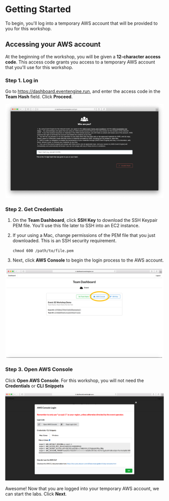 # Getting Started

To begin, you'll log into a temporary AWS account that will be provided to you for this workshop.

## Accessing your AWS account

At the beginning of the workshop, you will be given a **12-character access code**. This access code grants you access to a temporary AWS account that you'll use for this workshop.

### Step 1. Log in

Go to https://dashboard.eventengine.run, and enter the access code in the **Team Hash** field.  Click **Proceed**.

![Event Engine Login](imgs/ee-login.png)

### Step 2. Get Credentials

1. On the **Team Dashboard**, click **SSH Key** to download the SSH Keypair PEM file.  You'll use this file later to SSH into an EC2 instance.

1. If your using a Mac, change permissions of the PEM file that you just downloaded.  This is an SSH security requirement.

    `chmod 600 /path/to/file.pem`

1. Next, click **AWS Console** to begin the login process to the AWS account.

![Event Engine Dashboard](imgs/ee-team-dashboard.png)

### Step 3. Open AWS Console

Click **Open AWS Console**. For this workshop, you will not need the **Credentials** or **CLI Snippets**

![AWS Console](imgs/ee-open-console.png)

Awesome! Now that you are logged into your temporary AWS account, we can start the labs. Click **Next**.